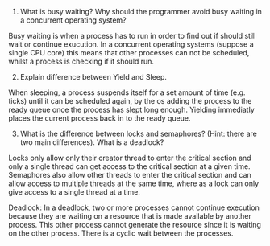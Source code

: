 1. What is busy waiting? Why should the programmer avoid busy waiting
in a concurrent operating system?

Busy waiting is when a process has to run in order to find out if should still wait or continue exucution.
In a concurrent operating systems (suppose a single CPU core) this means that other processes can not be scheduled, whilst a process is checking if it should run.

2. Explain difference between Yield and Sleep.

When sleeping, a process suspends itself for a set amount of time (e.g. ticks) until it can be scheduled again, by the os adding the process to the ready queue once the process has slept long enough.
Yielding immediatly places the current process back in to the ready queue.

3. What is the difference between locks and semaphores? (Hint: there are two main differences). What is a deadlock?

Locks only allow only their creator thread to enter the critical section and only a single thread can get access to the critical section at a given time.
Semaphores also allow other threads to enter the critical section and can allow access to multiple threads at the same time, where as a lock can only give access to a single thread at a time.

Deadlock: In a deadlock, two or more processes cannot continue execution because they are waiting on a resource that is made available by another process.
This other process cannot generate the resource since it is waiting on the other process.
There is a cyclic wait between the processes.
